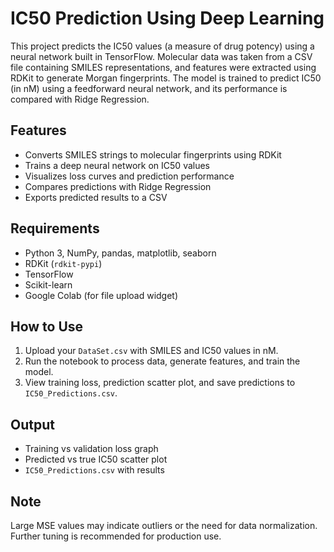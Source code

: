 # IC50 Prediction Using Deep Learning

This project predicts the IC50 values (a measure of drug potency) using a neural network built in TensorFlow. Molecular data was taken from a CSV file containing SMILES representations, and features were extracted using RDKit to generate Morgan fingerprints. The model is trained to predict IC50 (in nM) using a feedforward neural network, and its performance is compared with Ridge Regression.

## Features
- Converts SMILES strings to molecular fingerprints using RDKit
- Trains a deep neural network on IC50 values
- Visualizes loss curves and prediction performance
- Compares predictions with Ridge Regression
- Exports predicted results to a CSV

## Requirements
- Python 3, NumPy, pandas, matplotlib, seaborn
- RDKit (`rdkit-pypi`)
- TensorFlow
- Scikit-learn
- Google Colab (for file upload widget)

## How to Use
1. Upload your `DataSet.csv` with SMILES and IC50 values in nM.
2. Run the notebook to process data, generate features, and train the model.
3. View training loss, prediction scatter plot, and save predictions to `IC50_Predictions.csv`.

## Output
- Training vs validation loss graph
- Predicted vs true IC50 scatter plot
- `IC50_Predictions.csv` with results

## Note
Large MSE values may indicate outliers or the need for data normalization. Further tuning is recommended for production use.

